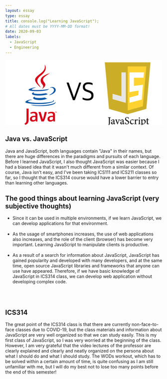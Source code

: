 ```yaml
---
layout: essay
type: essay
title: console.log("Learning JavaScript");
# All dates must be YYYY-MM-DD format!
date: 2020-09-03
labels:
  - JavaScript
  - Engineering
---
```

<img class="ui image" src="/images/java_javaScript.png">

## Java vs. JavaScript

Java and JavaScript, both languages contain "Java" in their names, but there are huge differences in the paradigms and pursuits of each language. Before I learned JavaScript, I also thought JavaScript was easier because I had a biased idea that it wasn't much different from a similar context. Of course, Java isn't easy, and I've been taking ICS111 and ICS211 classes so far, so I thought that the ICS314 course would have a lower barrier to entry than learning other languages.
</br>
## The good things about learning JavaScript (very subjective thoughts)

<ul> <li>Since it can be used in multiple environments, if we learn JavaScript, we can develop applications for that environment. </li> </br>
     <li>As the usage of smartphones increases, the use of web applications also increases, and the role of the client (browser) has become very important.   Learning JavaScript to manipulate clients is productive. </li> </br >
     <li>As a result of a search for information about JavaScript, JavaScript has gained popularity and developed with many developers, and at the same time, open source JavaScript libraries and frameworks that anyone can use have appeared. Therefore, if we have basic knowledge of JavaScript in ICS314 class, we can develop web application without developing complex code. </li> <br>
</ul>
</br>


## ICS314

The great point of the ICS314 class is that there are currently non-face-to-face classes due to COVID-19, but the class materials and information about JavaScript are very well organized so that we can study easily. This is my first class of JavaScript, so I was very worried at the beginning of the class. However, I am very grateful that the video lectures of the professor are clearly explained and clearly and neatly organized on the persona about what I should do and what I should study. The WODs workout, which has to be solved within a certain amount of time, is quite confusing as I am still unfamiliar with me, but I will do my best not to lose too many points before the end of this semester!


